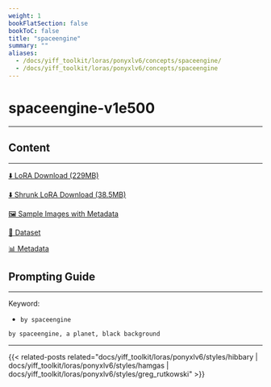 ```yaml
---
weight: 1
bookFlatSection: false
bookToC: false
title: "spaceengine"
summary: ""
aliases:
  - /docs/yiff_toolkit/loras/ponyxlv6/concepts/spaceengine/
  - /docs/yiff_toolkit/loras/ponyxlv6/concepts/spaceengine
---
```


<!--markdownlint-disable MD025 MD033 -->

# spaceengine-v1e500

---

## Content

---

[⬇️ LoRA Download (229MB)](https://huggingface.co/rakki194/yt/resolve/main/ponyxl_loras/spaceengine-v1e500.safetensors?download=true)

[⬇️ Shrunk LoRA Download (38.5MB)](https://huggingface.co/rakki194/yt/resolve/main/ponyxl_loras_shrunk_2/spaceengine-v1e500_frockpt1_th-3.55.safetensors?download=true)

[🖼️ Sample Images with Metadata](https://huggingface.co/k4d3/yiff_toolkit/tree/main/static/{})

[📐 Dataset](https://huggingface.co/datasets/k4d3/furry/tree/main/by_spaceengine)

[📊 Metadata](https://huggingface.co/k4d3/yiff_toolkit/raw/main/ponyxl_loras/spaceengine-v1e500.json)

## Prompting Guide

---

Keyword:

- `by spaceengine`

```md
by spaceengine, a planet, black background
```

---

<!--
HUGO_SEARCH_EXCLUDE_START
-->
{{< related-posts related="docs/yiff_toolkit/loras/ponyxlv6/styles/hibbary | docs/yiff_toolkit/loras/ponyxlv6/styles/hamgas | docs/yiff_toolkit/loras/ponyxlv6/styles/greg_rutkowski" >}}
<!--
HUGO_SEARCH_EXCLUDE_END
-->
